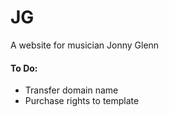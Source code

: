 # JG
A website for musician Jonny Glenn





#### To Do:
* Transfer domain name
* Purchase rights to template

